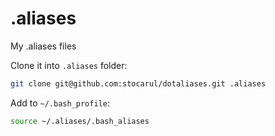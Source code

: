 .aliases
========

My .aliases files

Clone it into `.aliases` folder:
```bash
git clone git@github.com:stocarul/dotaliases.git .aliases
```

Add to `~/.bash_profile`:
```bash
source ~/.aliases/.bash_aliases
```
